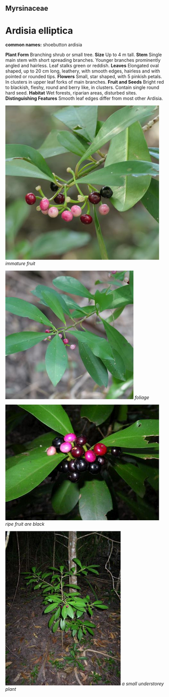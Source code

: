 ## Myrsinaceae
# Ardisia elliptica
**common names:** shoebutton ardisia

**Plant Form** Branching shrub or small tree. **Size** Up to 4 m tall. **Stem** Single main stem with short spreading branches. Younger branches prominently angled and hairless. Leaf stalks green or reddish. **Leaves** Elongated oval shaped, up to 20 cm long, leathery, with smooth edges, hairless and with pointed or rounded tips. **Flowers** Small, star shaped, with 5 pinkish petals. In clusters in upper leaf forks of main branches. **Fruit and Seeds** Bright red to blackish, fleshy, round and berry like, in clusters. Contain single round hard seed. **Habitat** Wet forests, riparian areas, disturbed sites. **Distinguishing Features** Smooth leaf edges differ from most other Ardisia.


![immature fruit](91003_P1199888.jpg)
   *immature fruit* 

![foliage](93796_P1197402.jpg)
   *foliage* 

![ripe fruit are black](6700_IMGP8053.jpg)
   *ripe fruit are black* 

![a small understorey plant](6702_IMGP8065.jpg)
   *a small understorey plant* 

